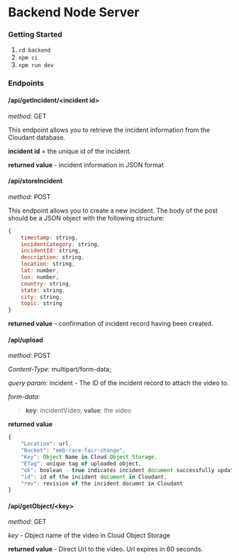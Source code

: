 # Backend Node Server

### Getting Started

1) `cd backend`
2) `npm ci`
3) `npm run dev`

### Endpoints

#### /api/getIncident/\<incident id\>

*method:* GET

This endpoint allows you to retrieve the incident information from the Cloudant database. 

**incident id** = the unique id of the incident.

**returned value** - incident information in JSON format

#### /api/storeIncident

*method:* POST

This endpoint allows you to create a new incident.  The body of the post should be a JSON object with the following structure:

```js
{
    timestamp: string,
    incidentCategory: string,
    incidentId: string,
    description: string,
    location: string,
    lat: number,
    lon: number,
    country: string,
    state: string,
    city: string,
    topic: string
}
```

**returned value** - confirmation of incident record having been created.

#### /api/upload

*method:* POST

*Content-Type:* multipart/form-data;

*query param:* incident - The ID of the incident record to attach the video to.

*form-data:*

> **key**: incidentVideo, **value**: the video

**returned value**

```js
{
    "Location": url,
    "Bucket": "emb-race-fair-change",
    "Key": Object Name in Cloud Object Storage,
    "ETag": unique tag of uploaded object,
    "ok": boolean - true indicates incident document successfully updated,
    "id": id of the incident document in Cloudant,
    "rev": revision of the incident documnt in Cloudant
}
```


#### /api/getObject/\<key\>

*method:* GET

*key* - Object name of the video in Cloud Object Storage

**returned value** - Direct Url to the video.  Url expires in 60 seconds.
